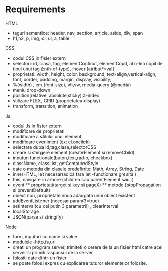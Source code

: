 # Requirements

HTML
* taguri semantice: header, nav, section, article, aside, div, span
* h1,h2, p, img, ol, ul, a, table 

 CSS
* codul CSS in fisier extern
* selectori: id, clasa, tag, elementContinut, elementCopil, al n-lea copil de tipul unui tag (:nth-of-type), :hover,[atribut*=val]
* proprietati: width, height, color, background, text-align,vertical-align, font, border, padding, margin, display, visibility, 
* %(width) , em (font-size), vh,vw, media-query (@media) 
* meniu drop-down
* position(relative, absolute,sticky),z-index
* stilizare FLEX, GRID (proprietatea display)
* transform, transition, animation 

Js
* codul Js in fisier extern
* modificare  de proprietati
* modificare  a stilului unui element 
* modificare  eveniment (ex: el.onclick)
* selectare dupa id,tag,clasa,selectorCSS
* creare si stergere element (createElement si removeChild)
* inputuri functionale(buton,text,radio, checkbox)
* className, classList, getComputedStyle
* cate o metoda din clasele predefinite: Math, Array, String, Date
* innerHTML, let necesar(adica fara let -functionare gresita )
* this, navigare in arbore (children sau parentElement sau..)
* event ** proprietati(target si key si pageX)
       ** metode (stopPropagation si preventDefault)
* obiect nou, proprietate noua adaugata unui obiect existent
* addEventListener (necesar param3=true)
* setInterval(cu cel putin 3 parametrii) , clearInterval
* localStorage
* JSON(parse si stringify)

Node
* form, inputuri cu name si value
* modulele -http,fs,url
* creati un program server,  trimiteti o cerere de la un fisier html catre acel server si primiti raspunsul de la server
* folositi date dintr-un fisier
* se poate folosi expres cu explicarea tuturor elementelor folosite.
